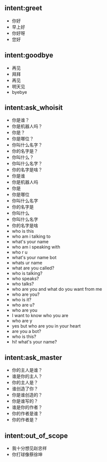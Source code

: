 ## intent:greet

- 你好
- 早上好
- 你好呀
- 您好

## intent:goodbye

- 再见
- 拜拜
- 再见
- 明天见
- byebye


## intent:ask_whoisit

- 你是谁？
- 你是机器人吗？
- 你是？
- 你是哪位？
- 你叫什么名字？
- 你的名字是？
- 你叫什么？
- 你叫什么名字？
- 你的名字是啥？
- 你是谁
- 你是机器人吗
- 你是
- 你是哪位
- 你叫什么名字
- 你的名字是
- 你叫什么
- 你叫什么名字
- 你的名字是啥
- who is this
- who am i talking to
- what's your name
- who am i speaking with
- who r u
- what's your name bot
- whats ur name
- what are you called?
- who is talking?
- who speaks?
- who talks?
- who are you and what do you want from me
- who are you?
- who is it?
- who are u?
- who are you
- I want to know who you are
- who are y
- yes but who are you in your heart
- are you a bot?
- who is this?
- hi! what's your name?

## intent:ask_master

- 你的主人是谁？
- 谁是你的主人？
- 你的主人是？
- 谁创造了你？
- 你是谁创造的？
- 你是谁写的？
- 谁是你的作者？
- 你的作者是谁？
- 你的作者是？

## intent:out_of_scope

- 我十分想见赵忠祥
- 你打球像蔡徐坤

